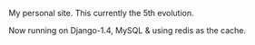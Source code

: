 My personal site. This currently the 5th evolution.

Now running on Django-1.4, MySQL & using redis as the cache.